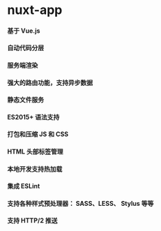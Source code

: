 # nuxt-app

#### 基于 Vue.js
#### 自动代码分层
#### 服务端渲染
#### 强大的路由功能，支持异步数据
#### 静态文件服务
#### ES2015+ 语法支持
#### 打包和压缩 JS 和 CSS
#### HTML 头部标签管理
#### 本地开发支持热加载
#### 集成 ESLint
#### 支持各种样式预处理器： SASS、LESS、 Stylus 等等
#### 支持 HTTP/2 推送

